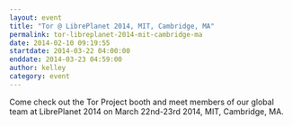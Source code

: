 ```yaml
---
layout: event
title: "Tor @ LibrePlanet 2014, MIT, Cambridge, MA"
permalink: tor-libreplanet-2014-mit-cambridge-ma
date: 2014-02-10 09:19:55
startdate: 2014-03-22 04:00:00
enddate: 2014-03-23 04:59:00
author: kelley
category: event
---
```


Come check out the Tor Project booth and meet members of our global team at LibrePlanet 2014 on March 22nd-23rd 2014, MIT, Cambridge, MA.
